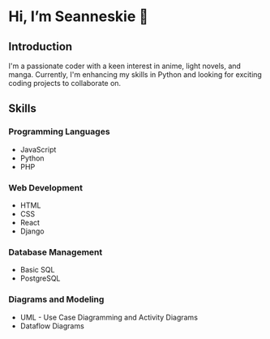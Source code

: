 # Hi, I’m Seanneskie 👋

## Introduction
I'm a passionate coder with a keen interest in anime, light novels, and manga. Currently, I'm enhancing my skills in Python and looking for exciting coding projects to collaborate on.

## Skills

### Programming Languages
- JavaScript
- Python
- PHP

### Web Development
- HTML
- CSS
- React
- Django

### Database Management
- Basic SQL
- PostgreSQL

### Diagrams and Modeling
- UML - Use Case Diagramming and Activity Diagrams
- Dataflow Diagrams

<!-- ## Projects
- **Coin Detector**: Made with Django and a model trained in GTM [AI - Coin Detector Webapp](https://github.com/Seanneskie/AI-coin-detector-django.git)
- **Portfolio**: In Progress [link to repository](https://github.com/Seanneskie/AI-coin-detector-django.git)

## Education
- **Bachelor in Information Technology**: Major in Database, Mindanao State University - General Santos City, 2021-2025

## Contact
- Email: [seannecanete32@gmail.com](mailto:seannecanete32@gmail.com)
- LinkedIn: [Seanne Cañete](https://www.linkedin.com/in/seanne-ca%C3%B1ete-8b09322a1/)
- GitHub: [Seanneskie](https://github.com/Seanneskie)
-->

